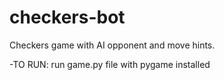 # checkers-bot
Checkers game with AI opponent and move hints.

-TO RUN: run game.py file with pygame installed
